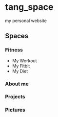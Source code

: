 # tang_space
my personal website

## Spaces

### Fitness

- My Workout
- My Fitbit
- My Diet
  
### About me

### Projects

### Pictures
